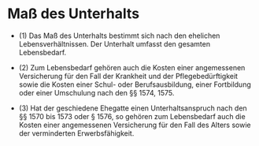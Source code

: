 # Maß des Unterhalts

- (1) Das Maß des Unterhalts bestimmt sich nach den ehelichen Lebensverhältnissen. Der Unterhalt umfasst den gesamten Lebensbedarf.

- (2) Zum Lebensbedarf gehören auch die Kosten einer angemessenen Versicherung für den Fall der Krankheit und der Pflegebedürftigkeit sowie die Kosten einer Schul- oder Berufsausbildung, einer Fortbildung oder einer Umschulung nach den §§ 1574, 1575.

- (3) Hat der geschiedene Ehegatte einen Unterhaltsanspruch nach den §§ 1570 bis 1573 oder § 1576, so gehören zum Lebensbedarf auch die Kosten einer angemessenen Versicherung für den Fall des Alters sowie der verminderten Erwerbsfähigkeit.

